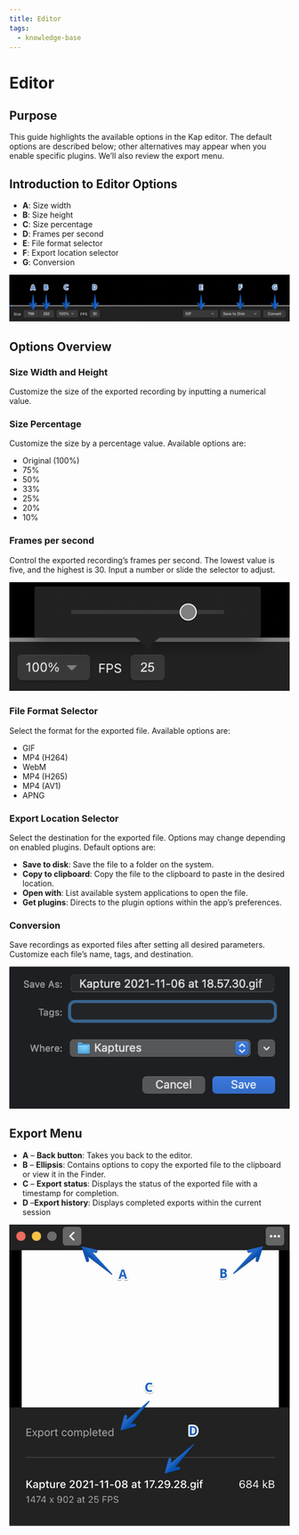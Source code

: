 ```yaml
---
title: Editor
tags:
  - knowledge-base
---
```


# Editor

## **Purpose**

This guide highlights the available options in the Kap editor. The default options are described below; other alternatives may appear when you enable specific plugins. We’ll also review the export menu.

## **Introduction to Editor Options**

  * **A**: Size width
  * **B**: Size height
  * **C**: Size percentage
  * **D**: Frames per second
  * **E**: File format selector
  * **F**: Export location selector
  * **G**: Conversion

![Labelled editor options](../../assets/img/Editor_262804_images/393689.jpg)

## Options Overview

### Size Width and Height

Customize the size of the exported recording by inputting a numerical value.

### Size Percentage

Customize the size by a percentage value. Available options are:

  * Original (100%)
  * 75%
  * 50%
  * 33%
  * 25%
  * 20%
  * 10%

### Frames per second

Control the exported recording’s frames per second. The lowest value is five, and the highest is 30. Input a number or slide the selector to adjust.

![Frames per second slider](../../assets/img/Editor_262804_images/393708.png)

### File Format Selector

Select the format for the exported file. Available options are:

  * GIF
  * MP4 (H264)
  * WebM
  * MP4 (H265)
  * MP4 (AV1)
  * APNG

### Export Location Selector

Select the destination for the exported file. Options may change depending on
enabled plugins. Default options are:

  * **Save to disk**: Save the file to a folder on the system.
  * **Copy to clipboard**: Copy the file to the clipboard to paste in the desired location.
  * **Open with**: List available system applications to open the file.
  * **Get plugins**: Directs to the plugin options within the app’s preferences.

### Conversion

Save recordings as exported files after setting all desired parameters. Customize each file’s name, tags, and destination.

![Saving recording](../../assets/img/Editor_262804_images/328147.png)

## **Export Menu**

  * **A** – **Back button**: Takes you back to the editor.
  * **B** – **Ellipsis**: Contains options to copy the exported file to the clipboard or view it in the Finder.
  * **C** – **Export status**: Displays the status of the exported file with a timestamp for completion.
  * **D** –**Export history**: Displays completed exports within the current session

![Labelled exports menu](../../assets/img/Editor_262804_images/524293.jpg)